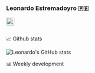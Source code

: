 ### Leonardo Estremadoyro 🇵🇪
<a href="https://www.linkedin.com/in/leonardo-estremadoyro/"> 
  <img align="left" alt="Leonardo's LinkedIn" width="22px" src="https://raw.githubusercontent.com/peterthehan/peterthehan/master/assets/linkedin.svg" /> 
</a> 


<br />
<br />

📈 Github stats

![Leonardo's GitHub stats](https://github-readme-stats.vercel.app/api?username=estremadoyro&show_icons=true&theme=radical)

📊 Weekly development

<!--START_SECTION:waka-->
<!--END_SECTION:waka-->
